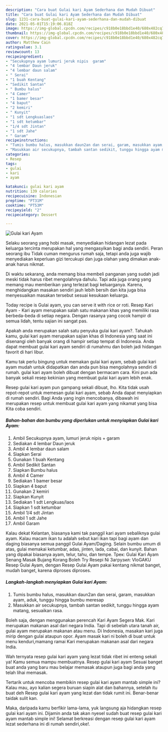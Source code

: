 ```yaml
---
description: "Cara buat Gulai kari Ayam Sederhana dan Mudah Dibuat"
title: "Cara buat Gulai kari Ayam Sederhana dan Mudah Dibuat"
slug: 1231-cara-buat-gulai-kari-ayam-sederhana-dan-mudah-dibuat
date: 2021-05-01T15:19:06.818Z
image: https://img-global.cpcdn.com/recipes/c918b0e18bbd1e40/680x482cq70/gulai-kari-ayam-foto-resep-utama.jpg
thumbnail: https://img-global.cpcdn.com/recipes/c918b0e18bbd1e40/680x482cq70/gulai-kari-ayam-foto-resep-utama.jpg
cover: https://img-global.cpcdn.com/recipes/c918b0e18bbd1e40/680x482cq70/gulai-kari-ayam-foto-resep-utama.jpg
author: Matthew Cain
ratingvalue: 3.1
reviewcount: 13
recipeingredient:
- "Secukupnya ayam lumuri jeruk nipis  garam"
- "4 lembar Daun jeruk"
- "4 lembar daun salam"
- " Serai"
- "1 buah Kentang"
- "Sedikit Santan"
- " Bumbu halus"
- "4 Camer"
- "1 bamer besar"
- "4 baput"
- "2 kemiri"
- " Kunyit"
- "1 sdt Lengkuaslaos"
- "1 sdt ketumbar"
- "1/4 sdt Jintan"
- "1 sdt Jahe"
- " Garam"
recipeinstructions:
- "Tumis bumbu halus, masukkan daun2an dan serai, garam, masukkan ayam, aduk, tunggu hingga bumbu meresap"
- "Masukkan air secukupnya, tambah santan sedikit, tunggu hingga ayam matang, sesuaikan rasa."
categories:
- Resep
tags:
- gulai
- kari
- ayam

katakunci: gulai kari ayam 
nutrition: 139 calories
recipecuisine: Indonesian
preptime: "PT31M"
cooktime: "PT53M"
recipeyield: "2"
recipecategory: Dessert

---
```



![Gulai kari Ayam](https://img-global.cpcdn.com/recipes/c918b0e18bbd1e40/680x482cq70/gulai-kari-ayam-foto-resep-utama.jpg)

Selaku seorang yang hobi masak, menyediakan hidangan lezat pada keluarga tercinta merupakan hal yang mengasyikan bagi anda sendiri. Peran seorang ibu Tidak cuman mengurus rumah saja, tetapi anda juga wajib menyediakan keperluan gizi tercukupi dan juga olahan yang dimakan anak-anak harus nikmat.

Di waktu  sekarang, anda memang bisa membeli panganan yang sudah jadi meski tidak harus ribet mengolahnya dahulu. Tapi ada juga orang yang memang mau memberikan yang terlezat bagi keluarganya. Karena, menghidangkan masakan sendiri jauh lebih bersih dan kita juga bisa menyesuaikan masakan tersebut sesuai kesukaan keluarga. 

Today recipe is Gulai ayam, you can serve it with rice or roti. Resep Kari Ayam - Kari ayam merupakan salah satu makanan khas yang memiliki rasa berbeda-beda di setiap negara. Dengan rasanya yang cocok hampir di semua lidah, tentu sajian ini sangat pas.

Apakah anda merupakan salah satu penyuka gulai kari ayam?. Tahukah kamu, gulai kari ayam merupakan sajian khas di Indonesia yang saat ini disenangi oleh banyak orang di hampir setiap tempat di Indonesia. Anda dapat membuat gulai kari ayam sendiri di rumahmu dan boleh jadi hidangan favorit di hari libur.

Kamu tak perlu bingung untuk memakan gulai kari ayam, sebab gulai kari ayam mudah untuk didapatkan dan anda pun bisa mengolahnya sendiri di rumah. gulai kari ayam boleh dibuat dengan bermacam cara. Kini pun ada banyak sekali resep kekinian yang membuat gulai kari ayam lebih enak.

Resep gulai kari ayam pun gampang sekali dibuat, lho. Kita tidak usah repot-repot untuk memesan gulai kari ayam, sebab Anda dapat menyiapkan di rumah sendiri. Bagi Anda yang ingin mencobanya, dibawah ini merupakan resep untuk membuat gulai kari ayam yang nikamat yang bisa Kita coba sendiri.

<!--inarticleads1-->

##### Bahan-bahan dan bumbu yang diperlukan untuk menyiapkan Gulai kari Ayam:

1. Ambil Secukupnya ayam, lumuri jeruk nipis + garam
1. Sediakan 4 lembar Daun jeruk
1. Ambil 4 lembar daun salam
1. Siapkan  Serai
1. Gunakan 1 buah Kentang
1. Ambil Sedikit Santan
1. Siapkan  Bumbu halus
1. Ambil 4 Camer
1. Sediakan 1 bamer besar
1. Siapkan 4 baput
1. Gunakan 2 kemiri
1. Siapkan  Kunyit
1. Sediakan 1 sdt Lengkuas/laos
1. Siapkan 1 sdt ketumbar
1. Ambil 1/4 sdt Jintan
1. Ambil 1 sdt Jahe
1. Ambil  Garam


Kalau dekat Kelantan, biasanya kami tak panggil kari ayam sebaliknya gulai ayam. Kalau macam ikan tu adalah sebut kari ikan tapi bagi ayam dan daging biasanya semua panggil Gulai Ayam/Daging. Selain bumbu umum di atas, gulai memakai ketumbar, adas, jinten, lada, cabai, dan kunyit. Bahan yang dipakai biasanya ayam, telur, tahu, dan tempe. Трек: Gulai Kari Ayam Senang Masak Bujang Korang Boleh Try Resepi Ni Загрузил: VloGAKU Resep Gulai Ayam, dengan Resep Gulai Ayam pakai kentang nikmat banget, mudah banget, karena diproses diproses. 

<!--inarticleads2-->

##### Langkah-langkah menyiapkan Gulai kari Ayam:

1. Tumis bumbu halus, masukkan daun2an dan serai, garam, masukkan ayam, aduk, tunggu hingga bumbu meresap
1. Masukkan air secukupnya, tambah santan sedikit, tunggu hingga ayam matang, sesuaikan rasa.


Boleh saja, dengan menggunakan perencah Kari Ayam Segera Mak. Kari merupakan makanan asal dari negara India. Tapi di sebelah utara tanah air, gulai ayam merupakan makanan atau menu. Di Indonesia, masakan kari juga mirip dengan gulai ataupun opor. Ayam masak kari ni boleh di buat untuk menu kenduri,mamang ramai Kari merupakan makanan asal dari negara India. 

Wah ternyata resep gulai kari ayam yang lezat tidak ribet ini enteng sekali ya! Kamu semua mampu membuatnya. Resep gulai kari ayam Sesuai banget buat anda yang baru mau belajar memasak ataupun juga bagi anda yang telah lihai memasak.

Tertarik untuk mencoba membikin resep gulai kari ayam mantab simple ini? Kalau mau, ayo kalian segera buruan siapin alat dan bahannya, setelah itu buat deh Resep gulai kari ayam yang lezat dan tidak rumit ini. Benar-benar taidak sulit kan. 

Maka, daripada kamu berfikir lama-lama, yuk langsung aja hidangkan resep gulai kari ayam ini. Dijamin anda tak akan nyesel sudah buat resep gulai kari ayam mantab simple ini! Selamat berkreasi dengan resep gulai kari ayam lezat sederhana ini di rumah sendiri,oke!.

